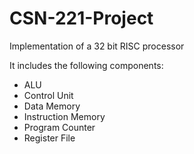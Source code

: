 # CSN-221-Project
Implementation of a 32 bit RISC processor 

It includes the following components:
- ALU
- Control Unit
- Data Memory
- Instruction Memory
- Program Counter
- Register File

